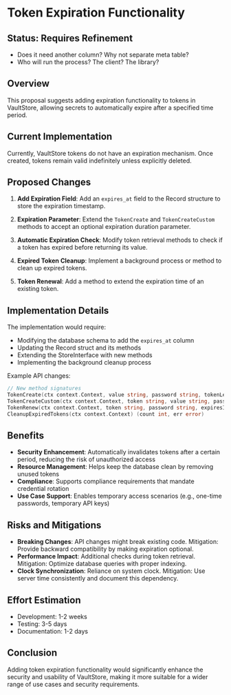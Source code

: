 # Token Expiration Functionality

## Status: Requires Refinement
- Does it need another column? Why not separate meta table?
- Who will run the process? The client? The library?

## Overview

This proposal suggests adding expiration functionality to tokens in VaultStore, allowing secrets to automatically expire after a specified time period.

## Current Implementation

Currently, VaultStore tokens do not have an expiration mechanism. Once created, tokens remain valid indefinitely unless explicitly deleted.

## Proposed Changes

1. **Add Expiration Field**: Add an `expires_at` field to the Record structure to store the expiration timestamp.

2. **Expiration Parameter**: Extend the `TokenCreate` and `TokenCreateCustom` methods to accept an optional expiration duration parameter.

3. **Automatic Expiration Check**: Modify token retrieval methods to check if a token has expired before returning its value.

4. **Expired Token Cleanup**: Implement a background process or method to clean up expired tokens.

5. **Token Renewal**: Add a method to extend the expiration time of an existing token.

## Implementation Details

The implementation would require:

- Modifying the database schema to add the `expires_at` column
- Updating the Record struct and its methods
- Extending the StoreInterface with new methods
- Implementing the background cleanup process

Example API changes:

```go
// New method signatures
TokenCreate(ctx context.Context, value string, password string, tokenLength int, expiresIn time.Duration) (token string, err error)
TokenCreateCustom(ctx context.Context, token string, value string, password string, expiresIn time.Duration) (err error)
TokenRenew(ctx context.Context, token string, password string, expiresIn time.Duration) (err error)
CleanupExpiredTokens(ctx context.Context) (count int, err error)
```

## Benefits

- **Security Enhancement**: Automatically invalidates tokens after a certain period, reducing the risk of unauthorized access
- **Resource Management**: Helps keep the database clean by removing unused tokens
- **Compliance**: Supports compliance requirements that mandate credential rotation
- **Use Case Support**: Enables temporary access scenarios (e.g., one-time passwords, temporary API keys)

## Risks and Mitigations

- **Breaking Changes**: API changes might break existing code. Mitigation: Provide backward compatibility by making expiration optional.
- **Performance Impact**: Additional checks during token retrieval. Mitigation: Optimize database queries with proper indexing.
- **Clock Synchronization**: Reliance on system clock. Mitigation: Use server time consistently and document this dependency.

## Effort Estimation

- Development: 1-2 weeks
- Testing: 3-5 days
- Documentation: 1-2 days

## Conclusion

Adding token expiration functionality would significantly enhance the security and usability of VaultStore, making it more suitable for a wider range of use cases and security requirements.
